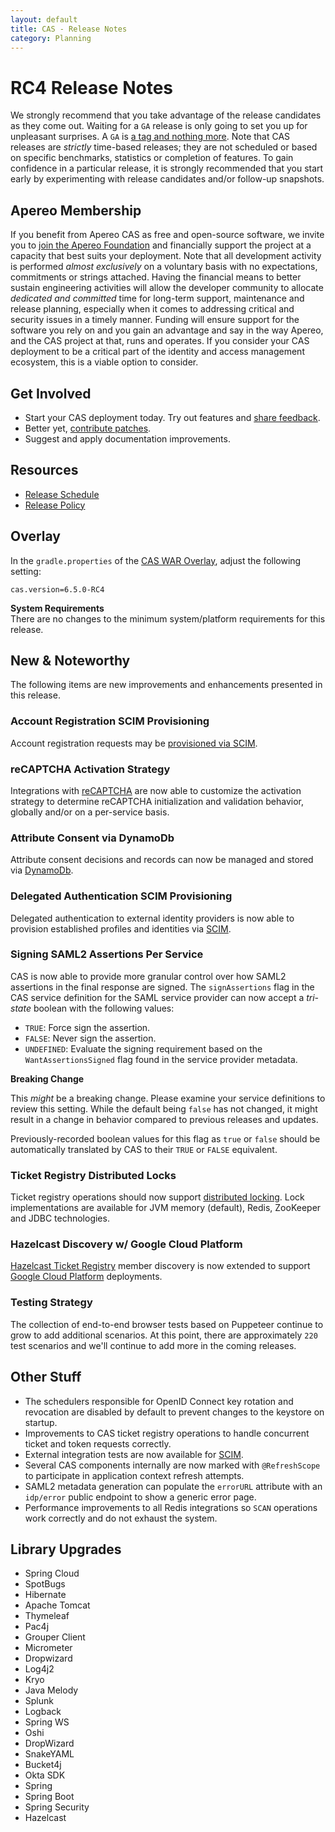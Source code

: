 ```yaml
---
layout: default
title: CAS - Release Notes
category: Planning
---
```


# RC4 Release Notes

We strongly recommend that you take advantage of the release candidates as they come out. Waiting
for a `GA` release is only going to set you up for unpleasant surprises. A `GA`
is [a tag and nothing more](https://apereo.github.io/2017/03/08/the-myth-of-ga-rel/). Note that CAS
releases are *strictly* time-based releases; they are not scheduled or based on
specific benchmarks, statistics or completion of features. To gain confidence in
a particular release, it is strongly recommended that you start early by
experimenting with release candidates and/or follow-up snapshots.

## Apereo Membership

If you benefit from Apereo CAS as free and open-source software, we
invite you to [join the Apereo Foundation](https://www.apereo.org/content/apereo-membership)
and financially support the project at a capacity that best suits your
deployment. Note that all development activity is performed
*almost exclusively* on a voluntary basis with no expectations, commitments or strings
attached. Having the financial means to better sustain engineering activities will allow
the developer community to allocate *dedicated and committed* time for long-term
support, maintenance and release planning, especially when it comes to addressing
critical and security issues in a timely manner. Funding will ensure support for
the software you rely on and you gain an advantage and say in the way Apereo, and
the CAS project at that, runs and operates. If you consider your CAS deployment to
be a critical part of the identity and access management ecosystem, this is a viable option to consider.

## Get Involved

- Start your CAS deployment today. Try out features and [share feedback](/cas/Mailing-Lists.html).
- Better yet, [contribute patches](/cas/developer/Contributor-Guidelines.html).
- Suggest and apply documentation improvements.

## Resources

- [Release Schedule](https://github.com/apereo/cas/milestones)
- [Release Policy](/cas/developer/Release-Policy.html)

## Overlay

In the `gradle.properties` of the [CAS WAR Overlay](../installation/WAR-Overlay-Installation.html), adjust the following setting:

```properties
cas.version=6.5.0-RC4
```

<div class="alert alert-info">
<strong>System Requirements</strong><br/>There are no changes to the 
minimum system/platform requirements for this release.
</div>

## New & Noteworthy

The following items are new improvements and enhancements presented in this release.

### Account Registration SCIM Provisioning

Account registration requests may be [provisioned via SCIM](../registration/Account-Registration-Provisioning-SCIM.html).

### reCAPTCHA Activation Strategy
  
Integrations with [reCAPTCHA](../integration/Configuring-Google-reCAPTCHA.html) are now able to customize
the activation strategy to determine reCAPTCHA initialization and validation behavior, globally and/or 
on a per-service basis.

### Attribute Consent via DynamoDb

Attribute consent decisions and records can now be managed and 
stored via [DynamoDb](../integration/Attribute-Release-Consent-Storage-DynamoDb.html).

### Delegated Authentication SCIM Provisioning

Delegated authentication to external identity providers is now able to provision established profiles
and identities via [SCIM](../integration/Delegate-Authentication-Provisioning.html).
  
### Signing SAML2 Assertions Per Service

CAS is now able to provide more granular control over how SAML2 assertions in the final response are signed. The
`signAssertions` flag in the CAS service definition for the SAML service provider 
can now accept a *tri-state* boolean with the following values:

- `TRUE`: Force sign the assertion.
- `FALSE`: Never sign the assertion.
- `UNDEFINED`: Evaluate the signing requirement based on the `WantAssertionsSigned` flag found in the service provider metadata.

<div class="alert alert-warning"><strong>Breaking Change</strong><p>
This <i>might</i> be a breaking change. Please examine your service definitions to review this setting. While 
the default being <code>false</code> has not changed, it might result in a change in behavior 
compared to previous releases and updates.
</p></div>

Previously-recorded boolean values for this flag as `true` or `false` should be 
automatically translated by CAS to their `TRUE` or `FALSE` equivalent. 
  
### Ticket Registry Distributed Locks

Ticket registry operations should now support [distributed locking](../ticketing/Ticket-Registry-Locking.html).
Lock implementations are available for JVM memory (default), Redis, ZooKeeper and JDBC technologies.

### Hazelcast Discovery w/ Google Cloud Platform

[Hazelcast Ticket Registry](../ticketing/Hazelcast-Ticket-Registry.html) member discovery is now extended to support [Google Cloud Platform](../ticketing/Hazelcast-Ticket-Registry-AutoDiscovery-Docker-GCP.html) deployments.

### Testing Strategy

The collection of end-to-end browser tests based on Puppeteer continue to grow 
to add additional scenarios. At this point, there are
approximately `220` test scenarios and we'll continue to add more in the coming releases.

## Other Stuff
                   
- The schedulers responsible for OpenID Connect key rotation and revocation are disabled by default to prevent changes to the keystore on startup.
- Improvements to CAS ticket registry operations to handle concurrent ticket and token requests correctly.     
- External integration tests are now available for [SCIM](../integration/SCIM-Integration.html).
- Several CAS components internally are now marked with `@RefreshScope` to participate in application context refresh attempts.
- SAML2 metadata generation can populate the `errorURL` attribute with an `idp/error` public endpoint to show a generic error page.
- Performance improvements to all Redis integrations so `SCAN` operations work correctly and do not exhaust the system.

## Library Upgrades

- Spring Cloud
- SpotBugs
- Hibernate
- Apache Tomcat
- Thymeleaf
- Pac4j
- Grouper Client
- Micrometer
- Dropwizard
- Log4j2
- Kryo
- Java Melody
- Splunk
- Logback
- Spring WS
- Oshi
- DropWizard
- SnakeYAML
- Bucket4j
- Okta SDK
- Spring
- Spring Boot
- Spring Security
- Hazelcast
